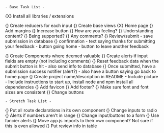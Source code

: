     - Base Task List -
{X} Install all libraries / extensions

{} Create reducers for each input
{} Create base views
    {X} Home page
        {} Add margins
        {} Increase button
    {} How are you feeling?
    {} Understanding content?
    {} Being supported?
    {} Any comments?
    {} Review/submit
        - save submission in database
    {} confirmation
        - text saying thanks for submitting your feedback
        - button going home
        - button to leave another feedback

{} Create Components where deemed valuable
{} Create alerts if input fields are empty (not including comments)
{} Reset feedback data when the submit button is hit
    - also send info to database
{} Once submitted, have a submission success notifier (alert?)
    - also have a button saying go back to home page
{} Create project name/description in README
    - Include picture
    - Include instructions to start up, install node and npm install all dependencies
{} Add favicon
{} Add footer?
{} Make sure font and font sizes are consistent
{} Change buttons



    - Stretch Task List - 
{} Put all route declarations in its own component
{} Change inputs to radio
{} Alerts if numbers aren't in range
{} Change input/buttons to a form
{} Use fancier alerts
{} Move app.js imports to their own component? Not sure if this is even allowed
{} Put review info in table